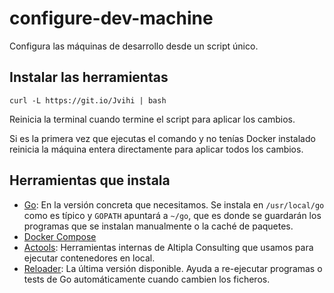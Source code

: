 
# configure-dev-machine

Configura las máquinas de desarrollo desde un script único.


## Instalar las herramientas

```shell
curl -L https://git.io/Jvihi | bash
```

Reinicia la terminal cuando termine el script para aplicar los cambios.

Si es la primera vez que ejecutas el comando y no tenías Docker instalado reinicia la máquina entera directamente para aplicar todos los cambios.


## Herramientas que instala

- [Go](https://golang.org/): En la versión concreta que necesitamos. Se instala en `/usr/local/go` como es típico y `GOPATH` apuntará a `~/go`, que es donde se guardarán los programas que se instalan manualmente o la caché de paquetes.
- [Docker Compose](https://docs.docker.com/compose/)
- [Actools](https://github.com/altipla-consulting/actools): Herramientas internas de Altipla Consulting que usamos para ejecutar contenedores en local.
- [Reloader](https://github.com/altipla-consulting/reloader): La última versión disponible. Ayuda a re-ejecutar programas o tests de Go automáticamente cuando cambien los ficheros.
